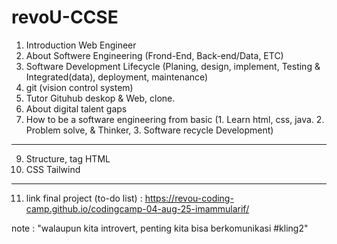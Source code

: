 # revoU-CCSE
1. Introduction Web Engineer
2. About Softwere Engineering (Frond-End, Back-end/Data, ETC)
3. Software Development Lifecycle (Planing, design, implement, Testing & Integrated(data), deployment, maintenance)
4. git (vision control system)
5. Tutor Gituhub deskop & Web, clone.
6. About digital talent gaps
7. How to be a software engineering from basic (1. Learn html, css, java. 2. Problem solve, & Thinker, 3. Software recycle Development)
  -----------------------------------------------------------------------------
9. Structure, tag HTML
10. CSS Tailwind
-----------------------------------------------------------------------------
11. link final project (to-do list) : https://revou-coding-camp.github.io/codingcamp-04-aug-25-imammularif/


note : "walaupun kita introvert, penting kita bisa berkomunikasi #kling2"

